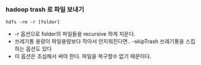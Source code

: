 ### hadoop trash 로 파일 보내기

```
hdfs -rm -r [folder]
```
* -r 옵션으로 folder의 파일들을 recursive 하게 지운다.
* 쓰레기통 용량이 파일용량보다 작아서 안지워진다면.. -skipTrash 쓰레기통을 스킵하는 옵션도 있다
* 이 옵션은 조심해서 써야 한다. 파일을 복구할수 없기 때문이다.
